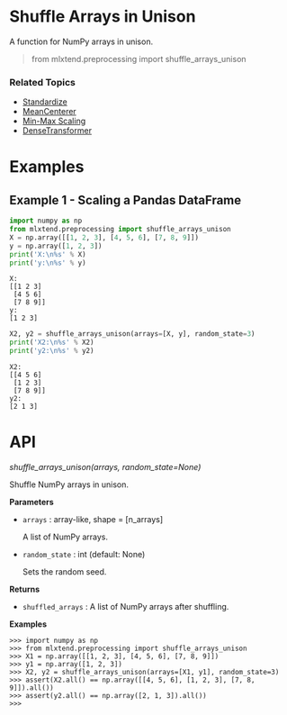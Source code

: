 # Shuffle Arrays in Unison

A function for NumPy arrays in unison.

> from mlxtend.preprocessing import shuffle_arrays_unison

### Related Topics

- [Standardize](./standardize.md)
- [MeanCenterer](./mean_centerer.md)
- [Min-Max Scaling](./minmax_scaling.md)
- [DenseTransformer](./scikit-learn_dense_transformer.md)

# Examples

## Example 1 - Scaling a Pandas DataFrame


```python
import numpy as np
from mlxtend.preprocessing import shuffle_arrays_unison
X = np.array([[1, 2, 3], [4, 5, 6], [7, 8, 9]])
y = np.array([1, 2, 3])
print('X:\n%s' % X)
print('y:\n%s' % y)
```

    X:
    [[1 2 3]
     [4 5 6]
     [7 8 9]]
    y:
    [1 2 3]



```python
X2, y2 = shuffle_arrays_unison(arrays=[X, y], random_state=3)
print('X2:\n%s' % X2)
print('y2:\n%s' % y2)
```

    X2:
    [[4 5 6]
     [1 2 3]
     [7 8 9]]
    y2:
    [2 1 3]


# API


*shuffle_arrays_unison(arrays, random_state=None)*

Shuffle NumPy arrays in unison.

**Parameters**

- `arrays` : array-like, shape = [n_arrays]

    A list of NumPy arrays.

- `random_state` : int (default: None)

    Sets the random seed.

**Returns**

- `shuffled_arrays` : A list of NumPy arrays after shuffling.


**Examples**

    >>> import numpy as np
    >>> from mlxtend.preprocessing import shuffle_arrays_unison
    >>> X1 = np.array([[1, 2, 3], [4, 5, 6], [7, 8, 9]])
    >>> y1 = np.array([1, 2, 3])
    >>> X2, y2 = shuffle_arrays_unison(arrays=[X1, y1], random_state=3)
    >>> assert(X2.all() == np.array([[4, 5, 6], [1, 2, 3], [7, 8, 9]]).all())
    >>> assert(y2.all() == np.array([2, 1, 3]).all())
    >>>



